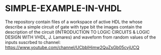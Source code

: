 # SIMPLE-EXAMPLE-IN-VHDL
The repository contain files of a workspace of active HDL the whose describe a simple circuit of gate with type bit 
the images contain the description of the circuit (INTRODUCTION TO LOGIC CIRCUITS & LOGIC DESIGN WITH VHDL, J. Lamares) and waveform from random values of the inputs
suscrbed to channel: https://www.youtube.com/channel/UCbblHimw2QuZsGb05cvjUCQ
